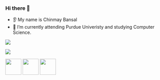 
### Hi there 👋
* 👂 My name is Chinmay Bansal
* 🌱 I’m currently attending Purdue Univeristy and studying Computer Science.
<img src="https://github-readme-stats.vercel.app/api/top-langs?username=ChinmayBansal"/>

[![](https://img.shields.io/badge/linkedin-%230077B5.svg?style=for-the-badge&logo=linkedin)](https://www.linkedin.com/in/chinmay-bansal-136aa21a3/)

<img height=50 src="https://cdn.jsdelivr.net/gh/devicons/devicon/icons/python/python-original.svg"/>
<img height=50 src="https://cdn.jsdelivr.net/gh/devicons/devicon/icons/java/java-original.svg"/>
<img height=50 src="https://cdn.jsdelivr.net/gh/devicons/devicon@v2.15.1/devicon.min.css"/>
           
